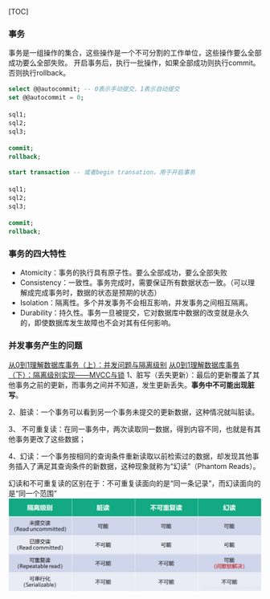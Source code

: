 [TOC]
### 事务
事务是一组操作的集合，这些操作是一个不可分割的工作单位，这些操作要么全部成功要么全部失败。 
开启事务后，执行一批操作，如果全部成功则执行commit。否则执行rollback。
```sql
select @@autocommit; -- 0表示手动提交，1表示自动提交
set @@autocommit = 0;

sql1;
sql2;
sql3;

commit;
rollback;
```

```sql
start transaction -- 或者begin transation。用于开启事务

sql1;
sql2;
sql3;

commit;
rollback;
```

### 事务的四大特性
* Atomicity：事务的执行具有原子性。要么全部成功，要么全部失败
* Consistency：一致性。事务完成时，需要保证所有数据状态一致。（可以理解成完成事务时，数据的状态是预期的状态）
* Isolation：隔离性。多个并发事务不会相互影响，并发事务之间相互隔离。
* Durability：持久性。事务一旦被提交，它对数据库中数据的改变就是永久的，即使数据库发生故障也不会对其有任何影响。

### 并发事务产生的问题
[从0到1理解数据库事务（上）：并发问题与隔离级别](https://juejin.cn/post/6844903927536844808)
[从0到1理解数据库事务（下）：隔离级别实现——MVCC与锁](https://juejin.cn/post/6844903952165634061)
1、脏写（丢失更新）：最后的更新覆盖了其他事务之前的更新，而事务之间并不知道，发生更新丢失。**事务中不可能出现脏写**。

2、脏读：一个事务可以看到另一个事务未提交的更新数据，这种情况就叫脏读。

3、 不可重复读：在同一事务中，两次读取同一数据，得到内容不同，也就是有其他事务更改了这些数据；

4、幻读：一个事务按相同的查询条件重新读取以前检索过的数据，却发现其他事务插入了满足其查询条件的新数据，这种现象就称为“幻读”（Phantom Reads）。

幻读和不可重复读的区别在于：不可重复读面向的是“同一条记录”，而幻读面向的是“同一个范围”
![数据库隔离级别](imgs/数据库隔离级别.jpg)